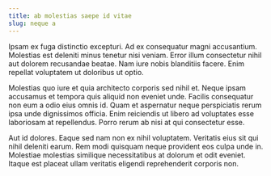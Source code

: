 ```yaml
---
title: ab molestias saepe id vitae
slug: neque a
---
```


Ipsam ex fuga distinctio excepturi. Ad ex consequatur magni accusantium. Molestias est deleniti minus tenetur nisi veniam. Error illum consectetur nihil aut dolorem recusandae beatae. Nam iure nobis blanditiis facere. Enim repellat voluptatem ut doloribus ut optio.

Molestias quo iure et quia architecto corporis sed nihil et. Neque ipsam accusamus et tempora quis aliquid non eveniet unde. Facilis consequatur non eum a odio eius omnis id. Quam et aspernatur neque perspiciatis rerum ipsa unde dignissimos officia. Enim reiciendis ut libero ad voluptates esse laboriosam at repellendus. Porro rerum ab nisi at qui consectetur esse.

Aut id dolores. Eaque sed nam non ex nihil voluptatem. Veritatis eius sit qui nihil deleniti earum. Rem modi quisquam neque provident eos culpa unde in. Molestiae molestias similique necessitatibus at dolorum et odit eveniet. Itaque est placeat ullam veritatis eligendi reprehenderit corporis non.
